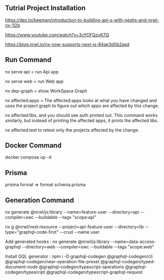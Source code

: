 ## Tutrial Project Installation
https://dev.to/beeman/introduction-to-building-api-s-with-nestjs-and-nrwl-nx-1l2b

https://www.youtube.com/watch?v=3cYOFQzvK7Q

https://blog.nrwl.io/nx-now-supports-next-js-84ae3d0b2aed


## Run Command
nx serve api = run Api app

nx serve web = run Web app

nx dep-graph = show WorkSpace Graph

nx affected:apps =  The affected:apps looks at what you have changed and uses the project graph to figure out which apps are affected by this change.

nx affected:libs, and you should see auth printed out. This command works similarly, but instead of printing the affected apps, it prints the affected libs.

nx affected:test to retest only the projects affected by the change.


## Docker Command

docker compose up -d

## Prisma

prisma format => format schema.prisma

## Generation Command

nx generate @nrwl/js:library --name=feature-user --directory=api --compiler=swc --buildable --tags "scope:api"

nx g  @nrwl/nest:resource --project=api-feature-user --directory=lib --type="graphql-code-first" --crud --name user

Add generated hooks :  nx generate @nrwl/js:library --name=data-access-graphql --directory=web --compiler=swc --buildable --tags "scope:web"

Install GQL generator : npm i -D graphql-codegen @graphql-codegen/cli @graphql-codegen/near-operation-file-preset @graphql-codegen/typed-document-node @graphql-codegen/typescript-operations @graphql-codegen/typescript @graphql-codegen/typescript-graphql-request